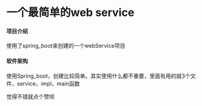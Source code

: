 # 一个最简单的web service

#### 项目介绍
使用了spring_boot来创建的一个webService项目

#### 软件架构
使用Spring_boot，创建比较简单。其实使用什么都不重要，里面有用的就3个文件，service，impl，main函数


觉得不错就点个赞呗